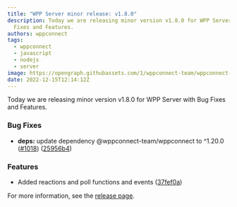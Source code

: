 ```yaml
---
title: "WPP Server minor release: v1.8.0"
description: Today we are releasing minor version v1.8.0 for WPP Server with Bug
  Fixes and Features.
authors: wppconnect
tags:
  - wppconnect
  - javascript
  - nodejs
  - server
image: https://opengraph.githubassets.com/1/wppconnect-team/wppconnect-server/releases/tag/v1.8.0
date: 2022-12-15T12:14:12Z
---
```


Today we are releasing minor version v1.8.0 for WPP Server with Bug Fixes and Features.

<!--truncate-->

### Bug Fixes

* **deps:** update dependency @wppconnect-team/wppconnect to ^1.20.0 ([#1018](https://github.com/wppconnect-team/wppconnect-server/issues/1018)) ([25956b4](https://github.com/wppconnect-team/wppconnect-server/commit/25956b41454ffe6580178a6ea9e9cd99faac5030))


### Features

* Added reactions and poll functions and events ([37fef0a](https://github.com/wppconnect-team/wppconnect-server/commit/37fef0a0d4819230c15b515a5d4e16087ab8d5c7))

For more information, see the [release page](https://github.com/wppconnect-team/wppconnect-server/releases/tag/v1.8.0).
